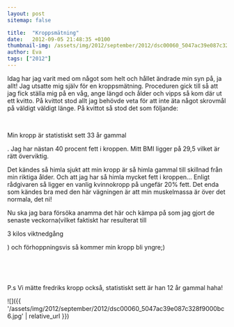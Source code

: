 ```yaml
---
layout: post
sitemap: false

title:  "Kroppsmätning"
date:   2012-09-05 21:48:35 +0100
thumbnail-img: /assets/img/2012/september/2012/dsc00060_5047ac39e087c328f9000bc6.jpg
author: Eva
tags: ["2012"]
---
```


Idag har jag varit med om något som helt och hållet ändrade min syn på, ja allt! Jag utsatte mig själv för en kroppsmätning. Proceduren gick till så att jag fick ställa mig på en våg, ange längd och ålder och vipps så kom där ut ett kvitto. På kvittot stod allt jag behövde veta för att inte äta något skrovmål på väldigt väldigt länge. På kvittot så stod det som följande:




 




Min kropp är statistiskt sett 33 år gammal

. Jag har nästan 40 procent fett i kroppen. Mitt BMI ligger på 29,5 vilket är rätt överviktig.




Det kändes så himla sjukt att min kropp är så himla gammal till skillnad från min riktiga ålder. Och att jag har så himla mycket fett i kroppen... Enligt rådgivaren så ligger en vanlig kvinnokropp på ungefär 20% fett. Det enda som kändes bra med den här vägningen är att min muskelmassa är över det normala, det ni! 

Nu ska jag bara försöka anamma det här och kämpa på som jag gjort de senaste veckorna(vilket faktiskt har resulterat till 

3 kilos viktnedgång

) och förhoppningsvis så kommer min kropp bli yngre;)




 







 




P.s Vi mätte fredriks kropp också, statistiskt sett är han 12 år gammal haha!

![]({{ '/assets/img/2012/september/2012/dsc00060_5047ac39e087c328f9000bc6.jpg'  | relative_url }})

